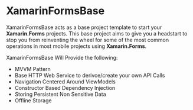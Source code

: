 # XamarinFormsBase
XamarinFormsBase acts as a base project template to  start your **Xamarin.Forms** projects. 
This base project aims to give you a headstart to stop you from reinventing the wheel for some of the most common operations in most mobile projects using **Xamarin.Forms**.


XamarinFormsBase Will Provide the following:

  - MVVM Pattern
  - Base HTTP Web Service to derivce/create your own API Calls
  - Navigation Centered Around ViewModels
  - Constructor Based Dependency Injection
  - Storing Persistent Non Sensitive Data
  - Offline Storage